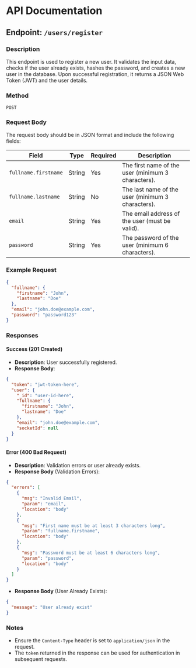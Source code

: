 # API Documentation

## Endpoint: `/users/register`

### Description
This endpoint is used to register a new user. It validates the input data, checks if the user already exists, hashes the password, and creates a new user in the database. Upon successful registration, it returns a JSON Web Token (JWT) and the user details.

### Method
`POST`

### Request Body
The request body should be in JSON format and include the following fields:

| Field               | Type   | Required | Description                                      |
|---------------------|--------|----------|--------------------------------------------------|
| `fullname.firstname`| String | Yes      | The first name of the user (minimum 3 characters). |
| `fullname.lastname` | String | No       | The last name of the user (minimum 3 characters). |
| `email`             | String | Yes      | The email address of the user (must be valid).    |
| `password`          | String | Yes      | The password of the user (minimum 6 characters). |

### Example Request
```json
{
  "fullname": {
    "firstname": "John",
    "lastname": "Doe"
  },
  "email": "john.doe@example.com",
  "password": "password123"
}
```

### Responses

#### Success (201 Created)
- **Description**: User successfully registered.
- **Response Body**:
```json
{
  "token": "jwt-token-here",
  "user": {
    "_id": "user-id-here",
    "fullname": {
      "firstname": "John",
      "lastname": "Doe"
    },
    "email": "john.doe@example.com",
    "socketId": null
  }
}
```

#### Error (400 Bad Request)
- **Description**: Validation errors or user already exists.
- **Response Body** (Validation Errors):
```json
{
  "errors": [
    {
      "msg": "Invalid Email",
      "param": "email",
      "location": "body"
    },
    {
      "msg": "First name must be at least 3 characters long",
      "param": "fullname.firstname",
      "location": "body"
    },
    {
      "msg": "Password must be at least 6 characters long",
      "param": "password",
      "location": "body"
    }
  ]
}
```

- **Response Body** (User Already Exists):
```json
{
  "message": "User already exist"
}
```

### Notes
- Ensure the `Content-Type` header is set to `application/json` in the request.
- The `token` returned in the response can be used for authentication in subsequent requests.